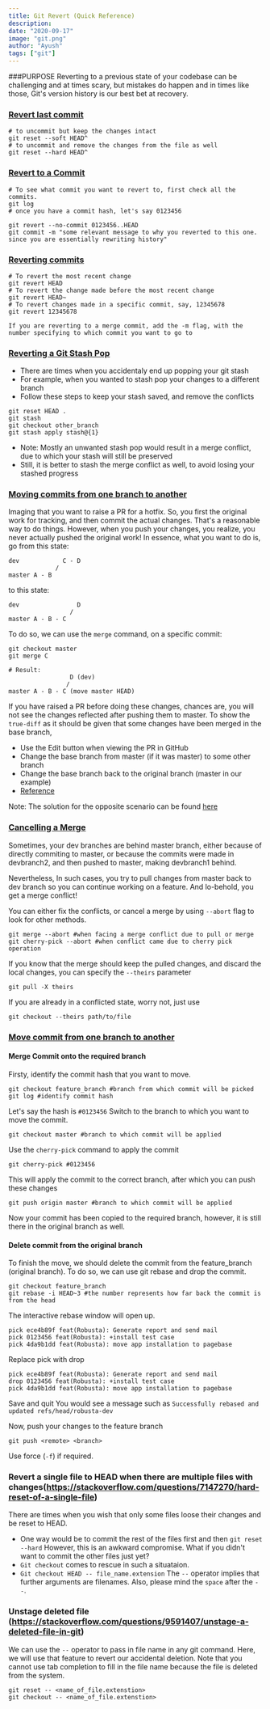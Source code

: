 ```yaml
---
title: Git Revert (Quick Reference)
description:
date: "2020-09-17"
image: "git.png"
author: "Ayush"
tags: ["git"]
---
```


###PURPOSE
Reverting to a previous state of your codebase can be challenging and at times scary, but mistakes do happen and in times like those, Git's version history is our best bet at recovery.

### [Revert last commit](https://stackoverflow.com/a/2846154/7048915)

```
# to uncommit but keep the changes intact
git reset --soft HEAD^
# to uncommit and remove the changes from the file as well
git reset --hard HEAD^
```

### [Revert to a Commit](https://stackoverflow.com/a/21718540/7048915)

```
# To see what commit you want to revert to, first check all the commits.
git log
# once you have a commit hash, let's say 0123456

git revert --no-commit 0123456..HEAD
git commit -m "some relevant message to why you reverted to this one. since you are essentially rewriting history"
```

### [Reverting commits](http://gitready.com/intermediate/2009/03/16/rolling-back-changes-with-revert.html)

```
# To revert the most recent change
git revert HEAD
# To revert the change made before the most recent change
git revert HEAD~
# To revert changes made in a specific commit, say, 12345678
git revert 12345678

If you are reverting to a merge commit, add the -m flag, with the number specifying to which commit you want to go to
```

### [Reverting a Git Stash Pop](https://stackoverflow.com/a/22207257/7048915)

- There are times when you accidentaly end up popping your git stash
- For example, when you wanted to stash pop your changes to a different branch
- Follow these steps to keep your stash saved, and remove the conflicts

```
git reset HEAD .
git stash
git checkout other_branch
git stash apply stash@{1}
```

- Note: Mostly an unwanted stash pop would result in a merge conflict, due to which your stash will still be preserved
- Still, it is better to stash the merge conflict as well, to avoid losing your stashed progress

### [Moving commits from one branch to another](https://stackoverflow.com/questions/3492536/point-branch-to-new-commit)

Imaging that you want to raise a PR for a hotfix. So, you first the original work for tracking, and then commit the actual changes. That's a reasonable way to do things. However, when you push your changes, you realize, you never actually pushed the original work! In essence, what you want to do is, go from this state:

```
dev            C - D
             /
master A - B
```

to this state:

```
dev                D
                 /
master A - B - C
```

To do so, we can use the `merge` command, on a specific commit:

```
git checkout master
git merge C

# Result:
                 D (dev)
                /
master A - B - C (move master HEAD)
```

If you have raised a PR before doing these changes, chances are, you will not see the changes reflected after pushing them to master.
To show the `true-diff` as it should be given that some changes have been merged in the base branch,

- Use the Edit button when viewing the PR in GitHub
- Change the base branch from master (if it was master) to some other branch
- Change the base branch back to the original branch (master in our example)
- [Reference](https://stackoverflow.com/a/46782679/7048915)

Note: The solution for the opposite scenario can be found [here](https://stackoverflow.com/questions/1628563/move-the-most-recent-commits-to-a-new-branch-with-git)

### [Cancelling a Merge](https://stackoverflow.com/questions/10697463/resolve-git-merge-conflicts-in-favor-of-their-changes-during-a-pull)

Sometimes, your dev branches are behind master branch, either because of directly commiting to master, or because the commits were made in devbranch2, and then pushed to master, making devbranch1 behind.

Nevertheless, In such cases, you try to pull changes from master back to dev branch so you can continue working on a feature.
And lo-behold, you get a merge conflict!

You can either fix the conflicts, or cancel a merge by using `--abort` flag to look for other methods.

```
git merge --abort #when facing a merge conflict due to pull or merge
git cherry-pick --abort #when conflict came due to cherry pick operation
```

If you know that the merge should keep the pulled changes, and discard the local changes, you can specify the `--theirs` parameter

```
git pull -X theirs
```

If you are already in a conflicted state, worry not, just use

```
git checkout --theirs path/to/file
```

### [Move commit from one branch to another](https://stackoverflow.com/questions/2369426/how-to-move-certain-commits-to-be-based-on-another-branch-in-git/11965051)

#### Merge Commit onto the required branch

Firsty, identify the commit hash that you want to move.

```
git checkout feature_branch #branch from which commit will be picked
git log #identify commit hash
```

Let's say the hash is `#0123456`
Switch to the branch to which you want to move the commit.

```
git checkout master #branch to which commit will be applied
```

Use the `cherry-pick` command to apply the commit

```
git cherry-pick #0123456
```

This will apply the commit to the correct branch, after which you can push these changes

```
git push origin master #branch to which commit will be applied
```

Now your commit has been copied to the required branch, however, it is still there in the original branch as well.

#### Delete commit from the original branch

To finish the move, we should delete the commit from the feature_branch (original branch).
To do so, we can use git rebase and drop the commit.

```
git checkout feature_branch
git rebase -i HEAD~3 #the number represents how far back the commit is from the head
```

The interactive rebase window will open up.

```
pick ece4b89f feat(Robusta): Generate report and send mail
pick 0123456 feat(Robusta): +install test case
pick 4da9b1dd feat(Robusta): move app installation to pagebase
```

Replace pick with drop

```
pick ece4b89f feat(Robusta): Generate report and send mail
drop 0123456 feat(Robusta): +install test case
pick 4da9b1dd feat(Robusta): move app installation to pagebase
```

Save and quit
You would see a message such as `Successfully rebased and updated refs/head/robusta-dev`

Now, push your changes to the feature branch

```
git push <remote> <branch>
```

Use force (`-f`) if required.

### Revert a single file to HEAD when there are multiple files with changes(https://stackoverflow.com/questions/7147270/hard-reset-of-a-single-file)

There are times when you wish that only some files loose their changes and be reset to HEAD.

- One way would be to commit the rest of the files first and then `git reset --hard`
  However, this is an awkward compromise. What if you didn't want to commit the other files just yet?
- `Git checkout` comes to rescue in such a situataion.
- `Git checkout HEAD -- file_name.extension`
  The `--` operator implies that further arguments are filenames. Also, please mind the `space` after the `--`.

### Unstage deleted file (https://stackoverflow.com/questions/9591407/unstage-a-deleted-file-in-git)

We can use the `--` operator to pass in file name in any git command.
Here, we will use that feature to revert our accidental deletion.
Note that you cannot use tab completion to fill in the file name because the file is deleted from the system.

```
git reset -- <name_of_file.extenstion>
git checkout -- <name_of_file.extenstion>
```
